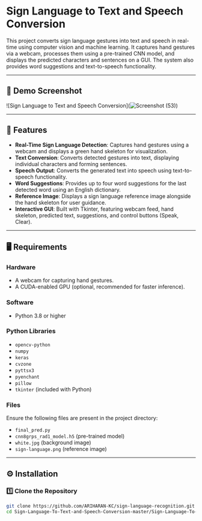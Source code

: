 # Sign Language to Text and Speech Conversion

This project converts sign language gestures into text and speech in real-time using computer vision and machine learning. It captures hand gestures via a webcam, processes them using a pre-trained CNN model, and displays the predicted characters and sentences on a GUI. The system also provides word suggestions and text-to-speech functionality.

---

## 📸 Demo Screenshot

![Sign Language to Text and Speech Conversion](![Screenshot (53)](https://github.com/user-attachments/assets/9efe854a-114b-4437-a381-4645c75e321e))

---

## 🚀 Features

- **Real-Time Sign Language Detection**: Captures hand gestures using a webcam and displays a green hand skeleton for visualization.
- **Text Conversion**: Converts detected gestures into text, displaying individual characters and forming sentences.
- **Speech Output**: Converts the generated text into speech using text-to-speech functionality.
- **Word Suggestions**: Provides up to four word suggestions for the last detected word using an English dictionary.
- **Reference Image**: Displays a sign language reference image alongside the hand skeleton for user guidance.
- **Interactive GUI**: Built with Tkinter, featuring webcam feed, hand skeleton, predicted text, suggestions, and control buttons (Speak, Clear).

---

## 🖥️ Requirements

### Hardware

- A webcam for capturing hand gestures.
- A CUDA-enabled GPU (optional, recommended for faster inference).

### Software

- Python 3.8 or higher

### Python Libraries

- `opencv-python`
- `numpy`
- `keras`
- `cvzone`
- `pyttsx3`
- `pyenchant`
- `pillow`
- `tkinter` (included with Python)

### Files

Ensure the following files are present in the project directory:

- `final_pred.py`
- `cnn8grps_rad1_model.h5` (pre-trained model)
- `white.jpg` (background image)
- `sign-language.png` (reference image)

---

## ⚙️ Installation

### 1️⃣ Clone the Repository

```bash
git clone https://github.com/ARIHARAN-KC/sign-language-recognition.git
cd Sign-Language-To-Text-and-Speech-Conversion-master/Sign-Language-To-Text-and-Speech-Conversion-master
